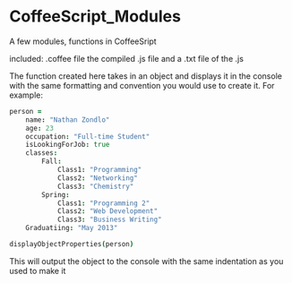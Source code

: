 CoffeeScript_Modules
====================

A few modules, functions in CoffeeSript

included:
	.coffee file
	the compiled .js file
	and a .txt file of the .js
	

The function created here takes in an object and displays it in the console with the same formatting and convention
you would use to create it. For example:
```coffeescript
person =
	name: "Nathan Zondlo"
	age: 23
	occupation: "Full-time Student"
	isLookingForJob: true
	classes:
		Fall:
			Class1: "Programming"
			Class2: "Networking"
			Class3: "Chemistry"
		Spring:
			Class1: "Programming 2"
			Class2: "Web Development"
			Class3: "Business Writing"
	Graduatiing: "May 2013"

displayObjectProperties(person)
```
This will output the object to the console with the same indentation as you used to make it
      
  



